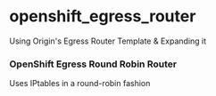 # openshift_egress_router
Using Origin's Egress Router Template &amp; Expanding it

### OpenShift Egress Round Robin Router
Uses IPtables in a round-robin fashion
